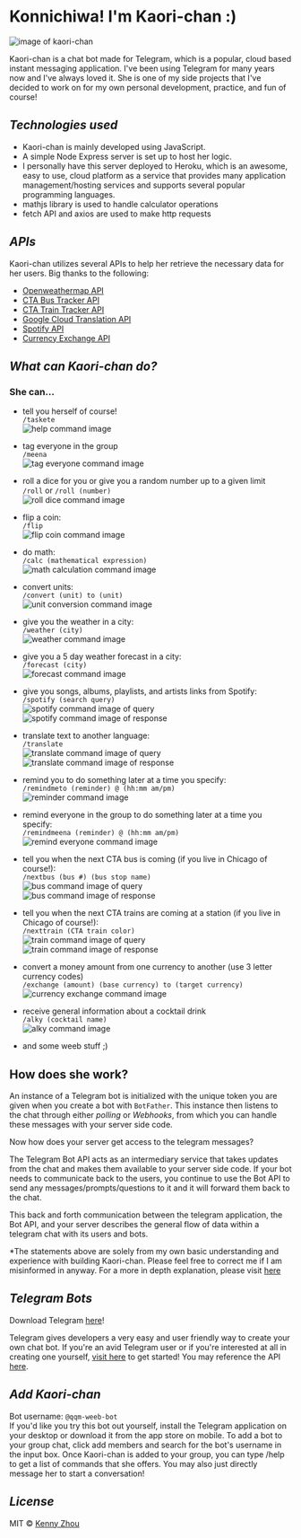 # Konnichiwa! I'm Kaori-chan :)
![image of kaori-chan](https://s3.amazonaws.com/kenford/kaori.jpg)

Kaori-chan is a chat bot made for Telegram, which is a popular, cloud based instant messaging application. I've been using Telegram for many years now and I've always loved it. She is one of my side projects that I've decided to work on for my own personal development, practice, and fun of course!

## *Technologies used*
* Kaori-chan is mainly developed using JavaScript. 
* A simple Node Express server is set up to host her logic. 
* I personally have this server deployed to Heroku, which is an awesome, easy to use, cloud platform as a service that provides many application management/hosting services and supports several popular programming languages.
* mathjs library is used to handle calculator operations
* fetch API and axios are used to make http requests

## *APIs*
Kaori-chan utilizes several APIs to help her retrieve the necessary data for her users. 
Big thanks to the following:

* [Openweathermap API](https://openweathermap.org/api) 
* [CTA Bus Tracker API](https://www.transitchicago.com/developers/bustracker/)
* [CTA Train Tracker API](https://www.transitchicago.com/developers/ttdocs/)
* [Google Cloud Translation API](https://cloud.google.com/translate/docs/apis)
* [Spotify API](https://developer.spotify.com/documentation/web-api/)
* [Currency Exchange API](https://exchangeratesapi.io/)

## *What can Kaori-chan do?*

### She can...

* tell you herself of course!  
`/taskete`  
![help command image](https://github.com/Kenford20/my-telegram-bot/blob/master/images/taskete.PNG)

* tag everyone in the group  
`/meena`  
![tag everyone command image](https://github.com/Kenford20/my-telegram-bot/blob/master/images/meena.PNG)

* roll a dice for you or give you a random number up to a given limit   
`/roll` or `/roll (number)`  
![roll dice command image](https://github.com/Kenford20/my-telegram-bot/blob/master/images/roll.PNG)

* flip a coin:  
`/flip`  
![flip coin command image](https://github.com/Kenford20/my-telegram-bot/blob/master/images/flip.PNG)
  
* do math:  
`/calc (mathematical expression)`  
![math calculation command image](https://github.com/Kenford20/my-telegram-bot/blob/master/images/calc.PNG)
  
* convert units:  
`/convert (unit) to (unit)`  
![unit conversion command image](https://github.com/Kenford20/my-telegram-bot/blob/master/images/convert.PNG)
  
* give you the weather in a city:  
`/weather (city)`  
![weather command image](https://github.com/Kenford20/my-telegram-bot/blob/master/images/weather.PNG)

* give you a 5 day weather forecast in a city:  
`/forecast (city)`  
![forecast command image](https://github.com/Kenford20/my-telegram-bot/blob/master/images/forecast.PNG)
  
* give you songs, albums, playlists, and artists links from Spotify:  
`/spotify (search query)`  
![spotify command image of query](https://github.com/Kenford20/my-telegram-bot/blob/master/images/spotify.PNG)  
![spotify command image of response](https://github.com/Kenford20/my-telegram-bot/blob/master/images/spotify2.PNG)
  
* translate text to another language:  
`/translate`  
![translate command image of query](https://github.com/Kenford20/my-telegram-bot/blob/master/images/translate.PNG)  
![translate command image of response](https://github.com/Kenford20/my-telegram-bot/blob/master/images/translate2.PNG)

* remind you to do something later at a time you specify:  
`/remindmeto (reminder) @ (hh:mm am/pm)`  
![reminder command image](https://github.com/Kenford20/my-telegram-bot/blob/master/images/remindmeto.PNG)

* remind everyone in the group to do something later at a time you specify:  
`/remindmeena (reminder) @ (hh:mm am/pm)`  
![remind everyone command image](https://github.com/Kenford20/my-telegram-bot/blob/master/images/remindmeena.PNG)
  
* tell you when the next CTA bus is coming (if you live in Chicago of course!):  
`/nextbus (bus #) (bus stop name)`  
![bus command image of query](https://github.com/Kenford20/my-telegram-bot/blob/master/images/nextbus.PNG)  
![bus command image of response](https://github.com/Kenford20/my-telegram-bot/blob/master/images/nextbus2.PNG)

* tell you when the next CTA trains are coming at a station (if you live in Chicago of course!):  
`/nexttrain (CTA train color)`  
![train command image of query](https://github.com/Kenford20/my-telegram-bot/blob/master/images/nexttrain.PNG)  
![train command image of response](https://github.com/Kenford20/my-telegram-bot/blob/master/images/nexttrain2.PNG)

* convert a money amount from one currency to another (use 3 letter currency codes)  
`/exchange (amount) (base currency) to (target currency)`  
![currency exchange command image](https://github.com/Kenford20/my-telegram-bot/blob/master/images/exchange.PNG)

* receive general information about a cocktail drink  
`/alky (cocktail name)`  
![alky command image](https://github.com/Kenford20/my-telegram-bot/blob/master/images/alky.PNG)
  
* and some weeb stuff ;)

## How does she work?
An instance of a Telegram bot is initialized with the unique token you are given when you create a bot with `BotFather`. This instance then listens to the chat through either *polling* or *Webhooks*, from which you can handle these messages with your server side code. 

Now how does your server get access to the telegram messages? 

The Telegram Bot API acts as an intermediary service that takes updates from the chat and makes them available to your server side code. If your bot needs to communicate back to the users, you continue to use the Bot API to send any messages/prompts/questions to it and it will forward them back to the chat.

This back and forth communication between the telegram application, the Bot API, and your server describes the general flow of data within a telegram chat with its users and bots. 

\*The statements above are solely from my own basic understanding and experience with building Kaori-chan. 
Please feel free to correct me if I am misinformed in anyway.
For a more in depth explanation, please visit [here](https://core.telegram.org/bots "Telegram Bots Page")

## *Telegram Bots*
Download Telegram [here](https://desktop.telegram.org/ "Telegram Download")!

Telegram gives developers a very easy and user friendly way to create your own chat bot. If you're an avid Telegram user or if you're interested at all in creating one yourself, [visit here](https://core.telegram.org/bots "Telegram Bots Page") to get started! You may reference the API [here](https://core.telegram.org/bots/api "Telegram Bots API").

## *Add Kaori-chan*
Bot username: `@qqm-weeb-bot`  
If you'd like you try this bot out yourself, install the Telegram application on your desktop or download it from the app store on mobile. To add a bot to your group chat, click add members and search for the bot's username in the input box. Once Kaori-chan is added to your group, you can type /help to get a list of commands that she offers. You may also just directly message her to start a conversation!

## *License*
MIT © [Kenny Zhou](https://github.com/Kenford20/my-telegram-bot/blob/master/LICENSE.md)
